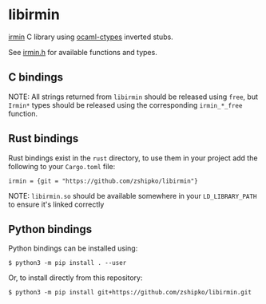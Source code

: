 # libirmin

[irmin](https://github.com/mirage/irmin) C library using [ocaml-ctypes](https://github.com/ocamllabs/ocaml-ctypes) inverted stubs.

See [irmin.h](https://github.com/zshipko/libirmin/blob/main/irmin.h) for available functions and types.

## C bindings

NOTE: All strings returned from `libirmin` should be released using `free`, but `Irmin*` types should be released using the
corresponding `irmin_*_free` function.

## Rust bindings

Rust bindings exist in the `rust` directory, to use them in your project add the following to your `Cargo.toml` file:

```
irmin = {git = "https://github.com/zshipko/libirmin"}
```

NOTE: `libirmin.so` should be available somewhere in your `LD_LIBRARY_PATH` to ensure it's linked correctly

## Python bindings

Python bindings can be installed using:

```
$ python3 -m pip install . --user
```

Or, to install directly from this repository:

```
$ python3 -m pip install git+https://github.com/zshipko/libirmin.git
```


